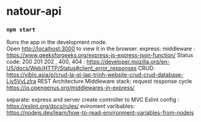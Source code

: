 # natour-api

### `npm start`

Runs the app in the development mode.\
Open [http://localhost:3000](http://localhost:3000) to view it in the browser.
express: middleware : https://www.geeksforgeeks.org/express-js-express-json-function/
Status code: 200 201 202 , 400, 404 : https://developer.mozilla.org/en-US/docs/Web/HTTP/Status#client_error_responses
CRUD: https://viblo.asia/p/crud-la-gi-lap-trinh-website-crud-crud-database-Ljy5VyLzlra
REST Architecture
Middleware stack: request response cycle https://iq.opengenus.org/middlewares-in-express/

separate: express and server
create controller to MVC
Eslint config : https://eslint.org/docs/rules/
eviroment varibables: https://nodejs.dev/learn/how-to-read-environment-variables-from-nodejs
